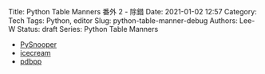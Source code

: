 Title: Python Table Manners 番外 2 - 除錯
Date: 2021-01-02 12:57
Category: Tech
Tags: Python, editor
Slug: python-table-manner-debug
Authors: Lee-W
Status: draft
Series: Python Table Manners

* [PySnooper](https://github.com/cool-RR/PySnooper)
* [icecream](https://github.com/gruns/icecream)
* [pdbpp](https://github.com/pdbpp/pdbpp)

